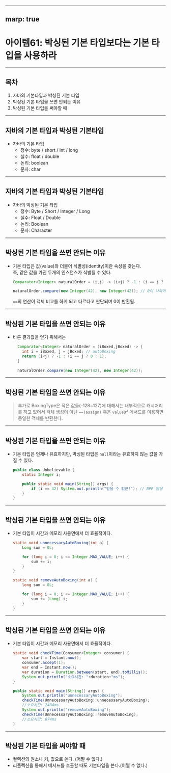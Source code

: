 
---
marp: true
---

# 아이템61: 박싱된 기본 타입보다는 기본 타입을 사용하라

---

## 목차

1. 자바의 기본타입과 박싱된 기본 타입
2. 박싱된 기본 타입을 쓰면 안되는 이유
3. 박싱된 기본 타입을 써야할 때

---

## 자바의 기본 타입과 박싱된 기본타입

- 자바의 기본 타입
  - 정수: byte / short / int / long
  - 실수: float / double
  - 논리: boolean
  - 문자: char

---

## 자바의 기본 타입과 박싱된 기본타입

- 자바의 박싱된 기본 타입
  - 정수: Byte / Short / Integer / Long
  - 실수: Float / Double
  - 논리: Boolean
  - 문자: Character

---

## 박싱된 기본 타입을 쓰면 안되는 이유

- 기본 타입은 값(value)와 더불어 식별성(identity)이란 속성을 갖는다.   
  즉, 같은 값을 가진 두개의 인스턴스가 식별될 수 있다.
  ```java
  Comparator<Integer> naturalOrder = (i,j) -> (i<j) ? -1 : (i == j ? 0 : 1);
  
  naturalOrder.compare(new Integer(42), new Integer(42)); // 0이 나와야하지만 1이 나온다.
  ```
  `==`의 연산이 객체 비교를 하게 되고 다르다고 판단되며 0이 반환됨.

---

## 박싱된 기본 타입을 쓰면 안되는 이유

- 바른 결과값을 얻기 위해서는
  ```java
    Comparator<Integer> naturalOrder = (iBoxed,jBoxed) -> {
      int i = iBoxed, j = jBoxed; // autoBoxing
      return (i<j) ? -1 : (i == j ? 0 : 1);
    }
    
    naturalOrder.compare(new Integer(42), new Integer(42));
  ```

---

## 박싱된 기본 타입을 쓰면 안되는 이유

> 추가로 BoxingType은 작은 값들(-128~127)에 대해서는 내부적으로 캐시처리를 하고 있어서
> 객체 생성이 아닌 `==(assign)` 혹은 `valueOf` 메서드를 이용하면 동일한 객체를 반환한다.

---

## 박싱된 기본 타입을 쓰면 안되는 이유

- 기본 타입은 언제나 유효하지만, 박싱된 타입은 `null`이라는 유효하지 않는 값을 가질 수 있다.
  ```java
  public class Unbelievable {
      static Integer i;
  
      public static void main(String[] args) {
          if (i == 42) System.out.println("믿을 수 없군!"); // NPE 발생
      }
  }
  ```
  
---

## 박싱된 기본 타입을 쓰면 안되는 이유

- 기본 타입이 시간과 메모리 사용면에서 더 효율적이다.
  ```java
  static void unnecessaryAutoBoxing(int a) {
      Long sum = 0L;

      for (long i = 0; i <= Integer.MAX_VALUE; i++) {
          sum += i;
      }
  }

  static void removeAutoBoxing(int a) {
      long sum = 0L;

      for (long i = 0; i <= Integer.MAX_VALUE; i++) {
          sum += (Long) i;
      }
  }
  ``` 
 
---

## 박싱된 기본 타입을 쓰면 안되는 이유

- 기본 타입이 시간과 메모리 사용면에서 더 효율적이다.
  ```java
  static void checkTime(Consumer<Integer> consumer) {
      var start = Instant.now();
      consumer.accept(1);
      var end = Instant.now();
      var duration = Duration.between(start, end).toMillis();
      System.out.println("소요시간: "+duration+"ms");
  }

  public static void main(String[] args) {
      System.out.println("unnecessaryAutoBoxing");
      checkTime(UnnecessaryAutoBoxing::unnecessaryAutoBoxing);
      //소요시간: 2484ms
      System.out.println("removeAutoBoxing");
      checkTime(UnnecessaryAutoBoxing::removeAutoBoxing);
      //소요시간: 674ms
  }
  ```

---

## 박싱된 기본 타입을 써야할 때

- 컬렉션의 원소나 키, 값으로 쓴다. (어쩔 수 없다.)
- 리플렉션을 통해서 메서드를 호출할 때도 기본타입을 쓴다.(어쩔 수 없다.)
